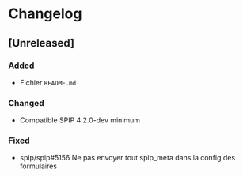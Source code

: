 # Changelog

## [Unreleased]

### Added

- Fichier `README.md`

### Changed

- Compatible SPIP 4.2.0-dev minimum

### Fixed

- spip/spip#5156 Ne pas envoyer tout spip_meta dans la config des formulaires
